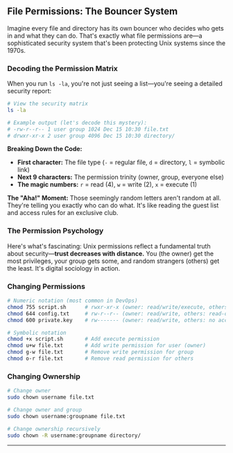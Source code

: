## File Permissions: The Bouncer System

Imagine every file and directory has its own bouncer who decides who gets in and what they can do. That's exactly what file permissions are—a sophisticated security system that's been protecting Unix systems since the 1970s.

### Decoding the Permission Matrix

When you run `ls -la`, you're not just seeing a list—you're seeing a detailed security report:

```bash
# View the security matrix
ls -la

# Example output (let's decode this mystery):
# -rw-r--r-- 1 user group 1024 Dec 15 10:30 file.txt
# drwxr-xr-x 2 user group 4096 Dec 15 10:30 directory/
```

**Breaking Down the Code:**
- **First character:** The file type (`-` = regular file, `d` = directory, `l` = symbolic link)
- **Next 9 characters:** The permission trinity (owner, group, everyone else)
- **The magic numbers:** `r` = read (4), `w` = write (2), `x` = execute (1)

**The "Aha!" Moment:** Those seemingly random letters aren't random at all. They're telling you exactly who can do what. It's like reading the guest list and access rules for an exclusive club.

### The Permission Psychology

Here's what's fascinating: Unix permissions reflect a fundamental truth about security—**trust decreases with distance.** You (the owner) get the most privileges, your group gets some, and random strangers (others) get the least. It's digital sociology in action.

### Changing Permissions

```bash
# Numeric notation (most common in DevOps)
chmod 755 script.sh      # rwxr-xr-x (owner: read/write/execute, others: read/execute)
chmod 644 config.txt     # rw-r--r-- (owner: read/write, others: read-only)
chmod 600 private.key    # rw------- (owner: read/write, others: no access)

# Symbolic notation
chmod +x script.sh       # Add execute permission
chmod u+w file.txt       # Add write permission for user (owner)
chmod g-w file.txt       # Remove write permission for group
chmod o-r file.txt       # Remove read permission for others
```

### Changing Ownership

```bash
# Change owner
sudo chown username file.txt

# Change owner and group
sudo chown username:groupname file.txt

# Change ownership recursively
sudo chown -R username:groupname directory/
```

---